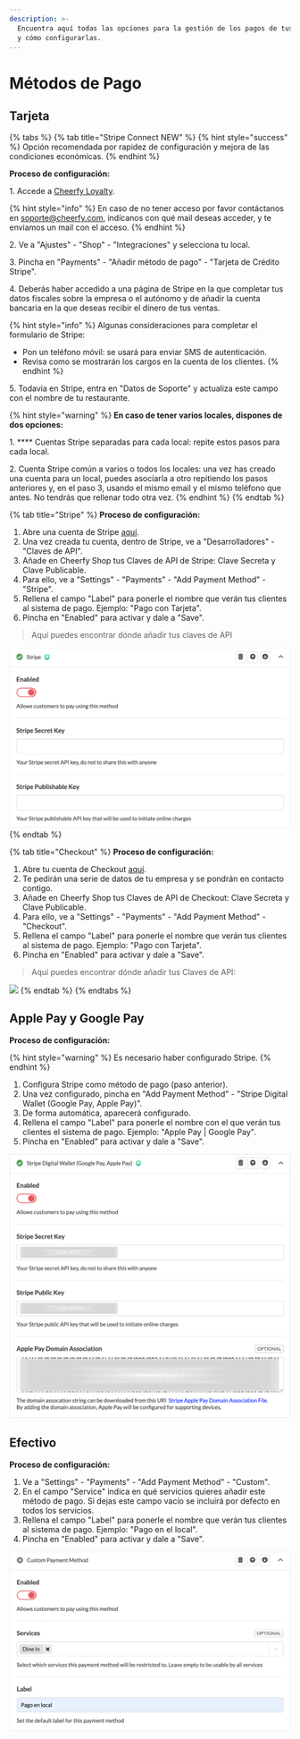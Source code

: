 ```yaml
---
description: >-
  Encuentra aquí todas las opciones para la gestión de los pagos de tus clientes
  y cómo configurarlas.
---
```


# Métodos de Pago

## Tarjeta

{% tabs %}
{% tab title="Stripe Connect NEW" %}
{% hint style="success" %}
Opción recomendada por rapidez de configuración y mejora de las condiciones económicas.
{% endhint %}



**Proceso de configuración:**

1\. Accede a [Cheerfy Loyalty](https://admin.cheerfy.com/login/).&#x20;

{% hint style="info" %}
En caso de no tener acceso por favor contáctanos en soporte@cheerfy.com, indícanos con qué mail deseas acceder, y te enviamos un mail con el acceso.
{% endhint %}

2\. Ve a "Ajustes" - "Shop" - "Integraciones" y selecciona tu local.

3\. Pincha en "Payments" - "Añadir método de pago" - "Tarjeta de Crédito Stripe".

4\. Deberás haber accedido a una página de Stripe en la que completar tus datos fiscales sobre la empresa o el autónomo y de añadir la cuenta bancaria en la que deseas recibir el dinero de tus ventas.

{% hint style="info" %}
Algunas consideraciones para completar el formulario de Stripe:

* Pon un teléfono móvil: se usará para enviar SMS de autenticación.
* Revisa como se mostrarán los cargos en la cuenta de los clientes.
{% endhint %}

5\. Todavía en Stripe, entra en "Datos de Soporte" y actualiza este campo con el nombre de tu restaurante.

{% hint style="warning" %}
**En caso de tener varios locales, dispones de dos opciones:**

1\. **** Cuentas Stripe separadas para cada local: repite estos pasos para cada local.

2\. Cuenta Stripe común a varios o todos los locales: una vez has creado una cuenta para un local, puedes asociarla a otro repitiendo los pasos anteriores y, en el paso 3, usando el mismo email y el mismo teléfono que antes. No tendrás que rellenar todo otra vez.
{% endhint %}
{% endtab %}

{% tab title="Stripe" %}
**Proceso de configuración:**

1. Abre una cuenta de Stripe [aquí](https://dashboard.stripe.com/register).
2. Una vez creada tu cuenta, dentro de Stripe, ve a "Desarrolladores" - "Claves de API".
3. Añade en Cheerfy Shop tus Claves de API de Stripe: Clave Secreta y Clave Publicable.
4. Para ello, ve a "Settings" - "Payments" - "Add Payment Method" - "Stripe".
5. Rellena el campo "Label" para ponerle el nombre que verán tus clientes al sistema de pago. Ejemplo: "Pago con Tarjeta".
6. Pincha en "Enabled" para activar y dale a "Save".

> Aquí puedes encontrar dónde añadir tus claves de API

![](<../../.gitbook/assets/image (27).png>)
{% endtab %}

{% tab title="Checkout" %}
**Proceso de configuración:**

1. Abre tu cuenta de Checkout [aquí](https://go.checkout.com/variants/es/connected-payments?creative=504908625344\&keyword=checkout%20espa%C3%B1a\&matchtype=e\&network=g\&device=c\&utm\_campaign=gl\_always\_on\_ggl\&utm\_source=google\&utm\_medium=paid\_search\&utm\_term=checkout%20espa%C3%B1a\&gclid=Cj0KCQjwmIuDBhDXARIsAFITC\_5t5B8geww2r3MAdntB9TWgkVfZHYQwaQl1GZPVP3YOkfm-o458adUaAsayEALw\_wcB).
2. Te pedirán una serie de datos de tu empresa y se pondrán en contacto contigo.
3. Añade en Cheerfy Shop tus Claves de API de Checkout: Clave Secreta y Clave Publicable.
4. Para ello, ve a "Settings" - "Payments" - "Add Payment Method" - "Checkout".
5. Rellena el campo "Label" para ponerle el nombre que verán tus clientes al sistema de pago. Ejemplo: "Pago con Tarjeta".
6. Pincha en "Enabled" para activar y dale a "Save".

> Aquí puedes encontrar dónde añadir tus Claves de API:

![](<../../.gitbook/assets/image (35).png>)
{% endtab %}
{% endtabs %}

## Apple Pay y Google Pay

**Proceso de configuración:**

{% hint style="warning" %}
Es necesario haber configurado Stripe.
{% endhint %}

1. Configura Stripe como método de pago (paso anterior).
2. Una vez configurado, pincha en "Add Payment Method" - "Stripe Digital Wallet (Google Pay, Apple Pay)".
3. De forma automática, aparecerá configurado.
4. Rellena el campo "Label" para ponerle el nombre con el que verán tus clientes el sistema de pago. Ejemplo: "Apple Pay | Google Pay".
5. Pincha en "Enabled" para activar y dale a "Save".

![](<../../.gitbook/assets/image (84).png>)

## Efectivo

**Proceso de configuración:**

1. Ve a "Settings" - "Payments" - "Add Payment Method" - "Custom".
2. En el campo "Service" indica en qué servicios quieres añadir este método de pago. Si dejas este campo vacío se incluirá por defecto en todos los servicios.
3. Rellena el campo "Label" para ponerle el nombre que verán tus clientes al sistema de pago. Ejemplo: "Pago en el local".
4. Pincha en "Enabled" para activar y dale a "Save".

![](<../../.gitbook/assets/image (81).png>)
